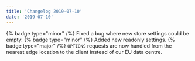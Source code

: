 ```yaml
---
title: 'Changelog 2019-07-10'
date: '2019-07-10'
---
```

{% badge type="minor" /%} Fixed a bug where new store settings could be empty.
{% badge type="minor" /%} Added new readonly settings.
{% badge type="major" /%} `OPTIONS` requests are now handled from the nearest edge location to the client instead of our EU data centre.
